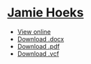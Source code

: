 [Jamie Hoeks][resume]
=====================

* [View online][resume]
* [Download .docx][docx]
* [Download .pdf][pdf]
* [Download .vcf][vcf]

[resume]: https://skeoh.com/resume/
[docx]: https://skeoh.com/resume/Jamie_Hoeks.docx "Word document"
[pdf]: https://skeoh.com/resume/Jamie_Hoeks.pdf "PDF format"
[vcf]: https://skeoh.com/resume/Jamie_Hoeks.vcf "Contact card"
